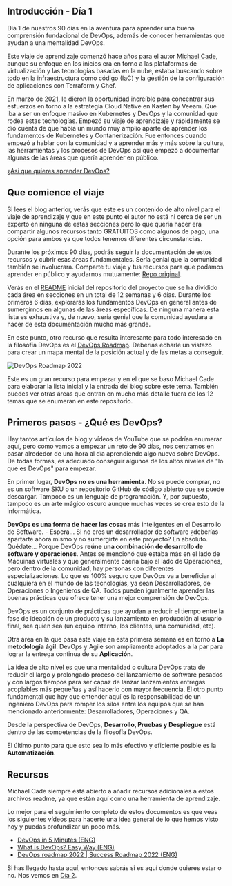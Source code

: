 ## Introducción - Día 1

Día 1 de nuestros 90 días en la aventura para aprender una buena comprensión fundacional de DevOps, además de conocer herramientas que ayudan a una mentalidad DevOps.

Este viaje de aprendizaje comenzó hace años para el autor [Michael Cade](https://github.com/MichaelCade), aunque su enfoque en los inicios era en torno a las plataformas de virtualización y las tecnologías basadas en la nube, estaba buscando sobre todo en la infraestructura como código (IaC) y la gestión de la configuración de aplicaciones con Terraform y Chef.

En marzo de 2021, le dieron la oportunidad increíble para concentrar sus esfuerzos en torno a la estrategia Cloud Native en Kasten by Veeam. Que iba a ser un enfoque masivo en Kubernetes y DevOps y la comunidad que rodea estas tecnologías. Empezó su viaje de aprendizaje y rápidamente se dió cuenta de que había un mundo muy amplio aparte de aprender los fundamentos de Kubernetes y Contanerización. Fue entonces cuando empezó a hablar con la comunidad y a aprender más y más sobre la cultura, las herramientas y los procesos de DevOps así que empezó a documentar algunas de las áreas que quería aprender en público.

[¿Así que quieres aprender DevOps?](https://blog.kasten.io/devops-learning-curve)

## Que comience el viaje

Si lees el blog anterior, verás que este es un contenido de alto nivel para el viaje de aprendizaje y que en este punto el autor no está ni cerca de ser un experto en ninguna de estas secciones pero lo que quería hacer era compartir algunos recursos tanto GRATUITOS como algunos de pago, una opción para ambos ya que todos tenemos diferentes circunstancias.

Durante los próximos 90 días, podrás seguir la documentación de estos recursos y cubrir esas áreas fundamentales. Sería genial que la comunidad también se involucrara. Comparte tu viaje y tus recursos para que podamos aprender en público y ayudarnos mutuamente: [Repo original](https://github.com/MichaelCade/90DaysOfDevOps).

Verás en el [README](../README.md) inicial del repositorio del proyecto que se ha dividido cada área en secciones en un total de 12 semanas y 6 días. Durante los primeros 6 días, explorarás los fundamentos DevOps en general antes de sumergirnos en algunas de las áreas específicas. De ninguna manera esta lista es exhaustiva y, de nuevo, sería genial que la comunidad ayudara a hacer de esta documentación mucho más grande.

En este punto, otro recurso que resulta interesante para todo interesado en la filosofía DevOps es el [DevOps Roadmap](https://roadmap.sh/devops). Deberías echarle un vistazo para crear un mapa mental de la posición actual y de las metas a conseguir.

![DevOps Roadmap 2022](https://gitea.vergaracarmona.es/manuelver/awesome-roadmaps/media/branch/main/img/devops.png)

Este es un gran recurso para empezar y en el que se baso Michael Cade para elaborar la lista inicial y la entrada del blog sobre este tema. También puedes ver otras áreas que entran en mucho más detalle fuera de los 12 temas que se enumeran en este repositorio.

## Primeros pasos - ¿Qué es DevOps?

Hay tantos artículos de blog y vídeos de YouTube que se podrían enumerar aquí, pero como vamos a empezar un reto de 90 días, nos centramos en pasar alrededor de una hora al día aprendiendo algo nuevo sobre DevOps. De todas formas, es adecuado conseguir algunos de los altos niveles de "lo que es DevOps" para empezar.

En primer lugar, **DevOps no es una herramienta**. No se puede comprar, no es un software SKU o un repositorio GitHub de código abierto que se puede descargar. Tampoco es un lenguaje de programación. Y, por supuesto, tampoco es un arte mágico oscuro aunque muchas veces se crea esto de la informática.

**DevOps es una forma de hacer las cosas** más inteligentes en el Desarrollo de Software. - Espera... Si no eres un desarrollador de software ¿deberías apartarte ahora mismo y no sumergirte en este proyecto? En absoluto. Quédate... Porque DevOps **reúne una combinación de desarrollo de software y operaciones**. Antes se mencionó que estaba más en el lado de Máquinas virtuales y que generalmente caería bajo el lado de Operaciones, pero dentro de la comunidad, hay personas con diferentes especializaciones. Lo que es 100% seguro que DevOps va a beneficiar al cualquiera en el mundo de las tecnologías, ya sean Desarrolladores, de Operaciones o Ingenieros de QA. Todos pueden igualmente aprender las buenas prácticas que ofrece tener una mejor comprensión de DevOps.

DevOps es un conjunto de prácticas que ayudan a reducir el tiempo entre la fase de ideación de un producto y su lanzamiento en producción al usuario final, sea quien sea (un equipo interno, los clientes, una comunidad, etc).

Otra área en la que pasa este viaje en esta primera semana es en torno a **La metodología ágil**. DevOps y Agile son ampliamente adoptados a la par para lograr la entrega continua de su **Aplicación**.

La idea de alto nivel es que una mentalidad o cultura DevOps trata de reducir el largo y prolongado proceso del lanzamiento de software pesados y con largos tiempos para ser capaz de lanzar lanzamientos entregas acoplables más pequeñas y así hacerlo con mayor frecuencia. El otro punto fundamental que hay que entender aquí es la responsabilidad de un ingeniero DevOps para romper los silos entre los equipos que se han mencionado anteriormente: Desarrolladores, Operaciones y QA.

Desde la perspectiva de DevOps, **Desarrollo, Pruebas y Despliegue** está dentro de las competencias de la filosofía DevOps.

El último punto para que esto sea lo más efectivo y eficiente posible es la **Automatización**.

## Recursos

Michael Cade siempre está abierto a añadir recursos adicionales a estos archivos readme, ya que están aquí como una herramienta de aprendizaje.

Lo mejor para el seguimiento completo de estos documentos es que veas los siguientes vídeos para hacerte una idea general de lo que hemos visto hoy y puedas profundizar un poco más.

- [DevOps in 5 Minutes (ENG)](https://www.youtube.com/watch?v=Xrgk023l4lI)
- [What is DevOps? Easy Way (ENG)](https://www.youtube.com/watch?v=_Gpe1Zn-1fE&t=43s)
- [DevOps roadmap 2022 | Success Roadmap 2022 (ENG)](https://www.youtube.com/watch?v=7l_n97Mt0ko)

Si has llegado hasta aquí, entonces sabrás si es aquí donde quieres estar o no. Nos vemos en  [Día 2](day02.md).
